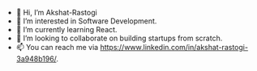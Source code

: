- 👋 Hi, I’m Akshat-Rastogi
- 👀 I’m interested in Software Development.
- 🌱 I’m currently learning React.
- 💞️ I’m looking to collaborate on building startups from scratch.
- 📫 You can reach me via https://www.linkedin.com/in/akshat-rastogi-3a948b196/.

<!---
Akshat-Rastogi-11/Akshat-Rastogi-11 is a ✨ special ✨ repository because its `README.md` (this file) appears on your GitHub profile.
You can click the Preview link to take a look at your changes.
--->
